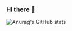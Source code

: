 ### Hi there 👋

![Anurag's GitHub stats](https://github-readme-stats.vercel.app/api?username=chosule&show_icons=true&theme=radical)
<!--
**chosule/chosule** is a ✨ _special_ ✨ repository because its `README.md` (this file) appears on your GitHub profile.


https://gist.githubusercontent.com/chosule/0e7541a439323675e5fffd85b57c7c54/raw/214bbc6b0f56f1426058a7b97a8db6b113635706/I'm%2520a%2520night%2520%25F0%259F%25A6%2589
